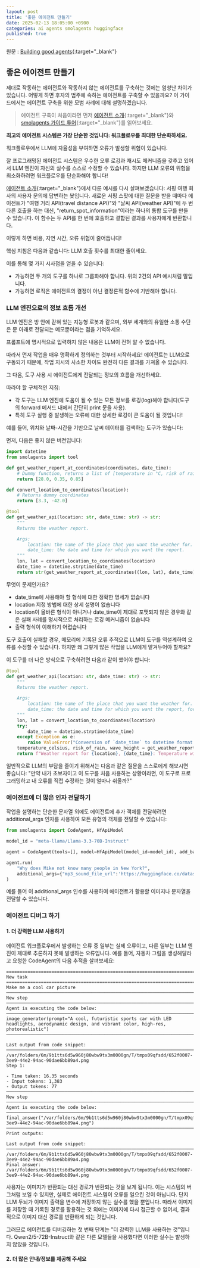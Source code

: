 ```yaml
---
layout: post
title: '좋은 에이전트 만들기'
date: 2025-02-13 18:05:00 +0900
categories: ai agents smolagents huggingface
published: true
---
```


원문 : [Building good agents][origin]{:target="\_blank"}

## 좋은 에이전트 만들기

제대로 작동하는 에이전트와 작동하지 않는 에이전트를 구축하는 것에는 엄청난 차이가 있습니다. 어떻게 하면 후자의 범주에 속하는 에이전트를 구축할 수 있을까요? 이 가이드에서는 에이전트 구축을 위한 모범 사례에 대해 설명하겠습니다.

> 에이전트 구축이 처음이라면 먼저 [에이전트 소개](https://huggingface.co/docs/smolagents/conceptual_guides/intro_agents){:target="\_blank"}와 [smolagents 가이드 투어](https://huggingface.co/docs/smolagents/guided_tour){:target="\_blank"}를 읽어보세요.

**최고의 에이전트 시스템은 가장 단순한 것입니다: 워크플로우를 최대한 단순화하세요.**

워크플로우에서 LLM에 자율성을 부여하면 오류가 발생할 위험이 있습니다.

잘 프로그래밍된 에이전트 시스템은 우수한 오류 로깅과 재시도 메커니즘을 갖추고 있어서 LLM 엔진이 자신의 실수를 스스로 수정할 수 있습니다. 하지만 LLM 오류의 위험을 최소화하려면 워크플로우를 단순화해야 합니다!

[에이전트 소개](https://huggingface.co/docs/smolagents/conceptual_guides/intro_agents){:target="\_blank"}에서 다룬 예시를 다시 살펴보겠습니다: 서핑 여행 회사의 사용자 문의에 답변하는 봇입니다. 새로운 서핑 스팟에 대한 질문을 받을 때마다 에이전트가 "여행 거리 API(travel distance API)"와 "날씨 API(weather API)"에 두 번 다른 호출을 하는 대신, "return_spot_information"이라는 하나의 통합 도구를 만들 수 있습니다. 이 함수는 두 API를 한 번에 호출하고 결합된 결과를 사용자에게 반환합니다.

이렇게 하면 비용, 지연 시간, 오류 위험이 줄어듭니다!

핵심 지침은 다음과 같습니다: LLM 호출 횟수를 최대한 줄이세요.

이를 통해 몇 가지 시사점을 얻을 수 있습니다:

-   가능하면 두 개의 도구를 하나로 그룹화해야 합니다. 위의 2건의 API 예시처럼 말입니다.
-   가능하면 로직은 에이전트의 결정이 아닌 결정론적 함수에 기반해야 합니다.

### LLM 엔진으로의 정보 흐름 개선

LLM 엔진은 방 안에 갇혀 있는 지능형 로봇과 같으며, 외부 세계와의 유일한 소통 수단은 문 아래로 전달되는 메모뿐이라는 점을 기억하세요.

프롬프트에 명시적으로 입력하지 않은 내용은 LLM이 전혀 알 수 없습니다.

따라서 먼저 작업을 매우 명확하게 정의하는 것부터 시작하세요! 에이전트는 LLM으로 구동되기 때문에, 작업 지시의 사소한 차이도 완전히 다른 결과를 가져올 수 있습니다.

그 다음, 도구 사용 시 에이전트에게 전달되는 정보의 흐름을 개선하세요.

따라야 할 구체적인 지침:

-   각 도구는 LLM 엔진에 도움이 될 수 있는 모든 정보를 로깅(log)해야 합니다(도구의 forward 메서드 내에서 간단히 print 문을 사용).
-   특히 도구 실행 중 발생하는 오류에 대한 상세한 로깅이 큰 도움이 될 것입니다!

예를 들어, 위치와 날짜-시간을 기반으로 날씨 데이터를 검색하는 도구가 있습니다:

먼저, 다음은 좋지 않은 버전입니다:

```python
import datetime
from smolagents import tool

def get_weather_report_at_coordinates(coordinates, date_time):
    # Dummy function, returns a list of [temperature in °C, risk of rain on a scale 0-1, wave height in m]
    return [28.0, 0.35, 0.85]

def convert_location_to_coordinates(location):
    # Returns dummy coordinates
    return [3.3, -42.0]

@tool
def get_weather_api(location: str, date_time: str) -> str:
    """
    Returns the weather report.

    Args:
        location: the name of the place that you want the weather for.
        date_time: the date and time for which you want the report.
    """
    lon, lat = convert_location_to_coordinates(location)
    date_time = datetime.strptime(date_time)
    return str(get_weather_report_at_coordinates((lon, lat), date_time))
```

무엇이 문제인가요?

-   date_time에 사용해야 할 형식에 대한 정확한 명세가 없습니다
-   location 지정 방법에 대한 상세 설명이 없습니다
-   location이 올바른 형식이 아니거나 date_time이 제대로 포맷되지 않은 경우와 같은 실패 사례를 명시적으로 처리하는 로깅 메커니즘이 없습니다
-   출력 형식이 이해하기 어렵습니다

도구 호출이 실패할 경우, 메모리에 기록된 오류 추적으로 LLM이 도구를 역설계하여 오류를 수정할 수 있습니다. 하지만 왜 그렇게 많은 작업을 LLM에게 맡겨두어야 할까요?

이 도구를 더 나은 방식으로 구축하려면 다음과 같이 했어야 합니다:

```python
@tool
def get_weather_api(location: str, date_time: str) -> str:
    """
    Returns the weather report.

    Args:
        location: the name of the place that you want the weather for. Should be a place name, followed by possibly a city name, then a country, like "Anchor Point, Taghazout, Morocco".
        date_time: the date and time for which you want the report, formatted as '%m/%d/%y %H:%M:%S'.
    """
    lon, lat = convert_location_to_coordinates(location)
    try:
        date_time = datetime.strptime(date_time)
    except Exception as e:
        raise ValueError("Conversion of `date_time` to datetime format failed, make sure to provide a string in format '%m/%d/%y %H:%M:%S'. Full trace:" + str(e))
    temperature_celsius, risk_of_rain, wave_height = get_weather_report_at_coordinates((lon, lat), date_time)
    return f"Weather report for {location}, {date_time}: Temperature will be {temperature_celsius}°C, risk of rain is {risk_of_rain*100:.0f}%, wave height is {wave_height}m."
```

일반적으로 LLM의 부담을 줄이기 위해서는 다음과 같은 질문을 스스로에게 해보시면 좋습니다: "만약 내가 초보자이고 이 도구를 처음 사용하는 상황이라면, 이 도구로 프로그래밍하고 내 오류를 직접 수정하는 것이 얼마나 쉬울까?"

### 에이전트에 더 많은 인자 전달하기

작업을 설명하는 단순한 문자열 외에도 에이전트에 추가 객체를 전달하려면 additional_args 인자를 사용하여 모든 유형의 객체를 전달할 수 있습니다:

```python
from smolagents import CodeAgent, HfApiModel

model_id = "meta-llama/Llama-3.3-70B-Instruct"

agent = CodeAgent(tools=[], model=HfApiModel(model_id=model_id), add_base_tools=True)

agent.run(
    "Why does Mike not know many people in New York?",
    additional_args={"mp3_sound_file_url":'https://huggingface.co/datasets/huggingface/documentation-images/resolve/main/transformers/recording.mp3'}
)
```

예를 들어 이 additional_args 인수를 사용하여 에이전트가 활용할 이미지나 문자열을 전달할 수 있습니다.

### 에이전트 디버그 하기

#### 1. 더 강력한 LLM 사용하기

에이전트 워크플로우에서 발생하는 오류 중 일부는 실제 오류이고, 다른 일부는 LLM 엔진이 제대로 추론하지 못해 발생하는 오류입니다. 예를 들어, 자동차 그림을 생성해달라고 요청한 CodeAgent의 다음 추적을 살펴보세요:

```
==================================================================================================== New task ====================================================================================================
Make me a cool car picture
──────────────────────────────────────────────────────────────────────────────────────────────────── New step ────────────────────────────────────────────────────────────────────────────────────────────────────
Agent is executing the code below: ───────────────────────────────────────────────────────────────────────────────────────────────────────────────────────────────────────────────────────────────────────────────
image_generator(prompt="A cool, futuristic sports car with LED headlights, aerodynamic design, and vibrant color, high-res, photorealistic")
──────────────────────────────────────────────────────────────────────────────────────────────────────────────────────────────────────────────────────────────────────────────────────────────────────────────────

Last output from code snippet: ───────────────────────────────────────────────────────────────────────────────────────────────────────────────────────────────────────────────────────────────────────────────────
/var/folders/6m/9b1tts6d5w960j80wbw9tx3m0000gn/T/tmpx09qfsdd/652f0007-3ee9-44e2-94ac-90dae6bb89a4.png
Step 1:

- Time taken: 16.35 seconds
- Input tokens: 1,383
- Output tokens: 77
──────────────────────────────────────────────────────────────────────────────────────────────────── New step ────────────────────────────────────────────────────────────────────────────────────────────────────
Agent is executing the code below: ───────────────────────────────────────────────────────────────────────────────────────────────────────────────────────────────────────────────────────────────────────────────
final_answer("/var/folders/6m/9b1tts6d5w960j80wbw9tx3m0000gn/T/tmpx09qfsdd/652f0007-3ee9-44e2-94ac-90dae6bb89a4.png")
──────────────────────────────────────────────────────────────────────────────────────────────────────────────────────────────────────────────────────────────────────────────────────────────────────────────────
Print outputs:

Last output from code snippet: ───────────────────────────────────────────────────────────────────────────────────────────────────────────────────────────────────────────────────────────────────────────────────
/var/folders/6m/9b1tts6d5w960j80wbw9tx3m0000gn/T/tmpx09qfsdd/652f0007-3ee9-44e2-94ac-90dae6bb89a4.png
Final answer:
/var/folders/6m/9b1tts6d5w960j80wbw9tx3m0000gn/T/tmpx09qfsdd/652f0007-3ee9-44e2-94ac-90dae6bb89a4.png
```

사용자는 이미지가 반환되는 대신 경로가 반환되는 것을 보게 됩니다. 이는 시스템의 버그처럼 보일 수 있지만, 실제로 에이전트 시스템이 오류를 일으킨 것이 아닙니다. 단지 LLM 두뇌가 이미지 출력을 변수에 저장하지 않는 실수를 했을 뿐입니다. 따라서 이미지를 저장할 때 기록된 경로를 활용하는 것 외에는 이미지에 다시 접근할 수 없어서, 결과적으로 이미지 대신 경로를 반환하게 되는 것입니다.

그러므로 에이전트를 디버깅하는 첫 번째 단계는 "더 강력한 LLM을 사용하는 것"입니다. Qwen2/5-72B-Instruct와 같은 다른 모델들을 사용했다면 이러한 실수는 발생하지 않았을 것입니다.

[origin]: https://huggingface.co/docs/smolagents/tutorials/building_good_agents

#### 2. 더 많은 안내/정보를 제공해 주세요
